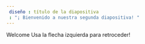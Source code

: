 ```yaml
---
 diseño : título de la diapositiva
 : "¡ Bienvenido a nuestra segunda diapositiva! "
---
```

Welcome
Usa la flecha izquierda para retroceder!
